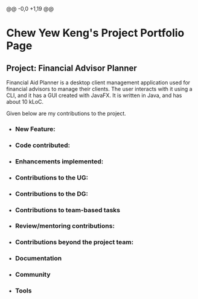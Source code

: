 @@ -0,0 +1,19 @@
 # Chew Yew Keng's Project Portfolio Page

 ## Project: Financial Advisor Planner

 Financial Aid Planner is a desktop client management application used for financial advisors to manage their clients. The user interacts with it using a CLI, and it has a GUI created with JavaFX. It is written in Java, and has about 10 kLoC.

 Given below are my contributions to the project.

 - ### New Feature:
 - ### Code contributed:
 - ### Enhancements implemented:
 - ### Contributions to the UG:
 - ### Contributions to the DG:
 - ### Contributions to team-based tasks
 - ### Review/mentoring contributions:
 - ### Contributions beyond the project team:
 - ### Documentation
 - ### Community
 - ### Tools

